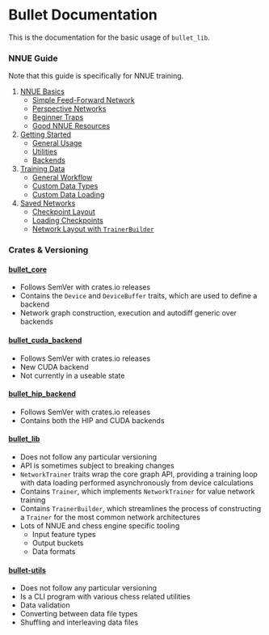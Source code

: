# Bullet Documentation

This is the documentation for the basic usage of `bullet_lib`.

### NNUE Guide

Note that this guide is specifically for NNUE training.

1. [NNUE Basics](1-basics.md)
    - [Simple Feed-Forward Network](1-basics.md#simple-feed-forward-network)
    - [Perspective Networks](1-basics.md#perspective-networks)
    - [Beginner Traps](1-basics.md#beginner-traps)
    - [Good NNUE Resources](1-basics.md#good-nnue-resources)
2. [Getting Started](2-getting-started.md)
    - [General Usage](2-getting-started.md#general-usage)
    - [Utilities](2-getting-started.md#utilities)
    - [Backends](2-getting-started.md#backends)
3. [Training Data](3-data.md)
    - [General Workflow](3-data.md#general-workflow)
    - [Custom Data Types](3-data.md#custom-data-types)
    - [Custom Data Loading](3-data.md#custom-data-loading)
4. [Saved Networks](4-saved-networks.md)
    - [Checkpoint Layout](4-saved-networks.md#checkpoint-layout)
    - [Loading Checkpoints](4-saved-networks.md#loading-checkpoints)
    - [Network Layout with `TrainerBuilder`](4-saved-networks.md#network-layout-with-trainerbuilder)

### Crates & Versioning

#### [bullet_core](crates/bullet_core)

- Follows SemVer with crates.io releases
- Contains the `Device` and `DeviceBuffer` traits, which are used to define a backend
- Network graph construction, execution and autodiff generic over backends

#### [bullet_cuda_backend](crates/bullet_cuda_backend)

- Follows SemVer with crates.io releases
- New CUDA backend
- Not currently in a useable state

#### [bullet_hip_backend](crates/bullet_hip_backend)

- Follows SemVer with crates.io releases
- Contains both the HIP and CUDA backends

#### [bullet_lib](crates/bullet_lib)

- Does not follow any particular versioning
- API is sometimes subject to breaking changes
- `NetworkTrainer` traits wrap the core graph API, providing a training loop with data loading performed asynchronously from device calculations
- Contains `Trainer`, which implements `NetworkTrainer` for value network training
- Contains `TrainerBuilder`, which streamlines the process of constructing a `Trainer` for the most common network architectures
- Lots of NNUE and chess engine specific tooling
    - Input feature types
    - Output buckets
    - Data formats

#### [bullet-utils](crates/bullet_utils)

- Does not follow any particular versioning
- Is a CLI program with various chess related utilities
- Data validation
- Converting between data file types
- Shuffling and interleaving data files
